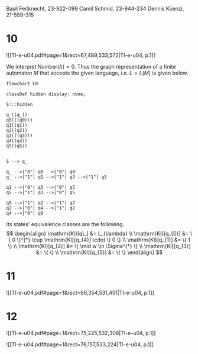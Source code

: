 
Basil Feitknecht, 23-922-099
Camil Schmid, 23-944-234
Dennis Küenzi, 21-559-315


# 10
![[TI-e-u04.pdf#page=1&rect=67,489,533,572|TI-e-u04, p.1]]

We interpret $\mathrm{Number}(\lambda)=0$. Thus the graph representation of a finite automaton $M$ that accepts the given language, i.e. $L=L(M)$ is given below.

```mermaid
flowchart LR

classDef hidden display: none;

S:::hidden

q_((q_))
q0(((q0)))
q1((q1))
q2((q2))
q3(((q3)))
q4((q4))
q5((q5))


S --> q_

q_ -->|"0"| q0 -->|"0"| q0
q_ -->|"1"| q1 -->|"1"| q3 -->|"1"| q3

q1 -->|"0"| q5 -->|"0"| q5
q5 -->|"1"| q3 -->|"0"| q5 

q0 -->|"1"| q2 -->|"1"| q2
q2 -->|"0"| q4 -->|"1"| q2
q4 -->|"0"| q0
```

Its states' equivalence classes are the following.
$$
\begin{align}
\mathrm{Kl}[q\_] &= L_{\lambda} \\
\mathrm{Kl}[q_{0}] &= \{ 0 \}^{*} \cup \mathrm{Kl}[q_{4}] \cdot \{ 0 \} \\
\mathrm{Kl}[q_{1}] &= \{ 1 \} \\
\mathrm{Kl}[q_{2}] &= \{  \mid w \in \Sigma^{*} \} \\
\mathrm{Kl}[q_{3}] &= \{  \}  \\
\mathrm{Kl}[q_{5}] &= \{  \}
\end{align}
$$



# 11
![[TI-e-u04.pdf#page=1&rect=66,354,531,451|TI-e-u04, p.1]]



# 12

![[TI-e-u04.pdf#page=1&rect=75,225,532,308|TI-e-u04, p.1]]



![[TI-e-u04.pdf#page=1&rect=76,157,533,224|TI-e-u04, p.1]]

